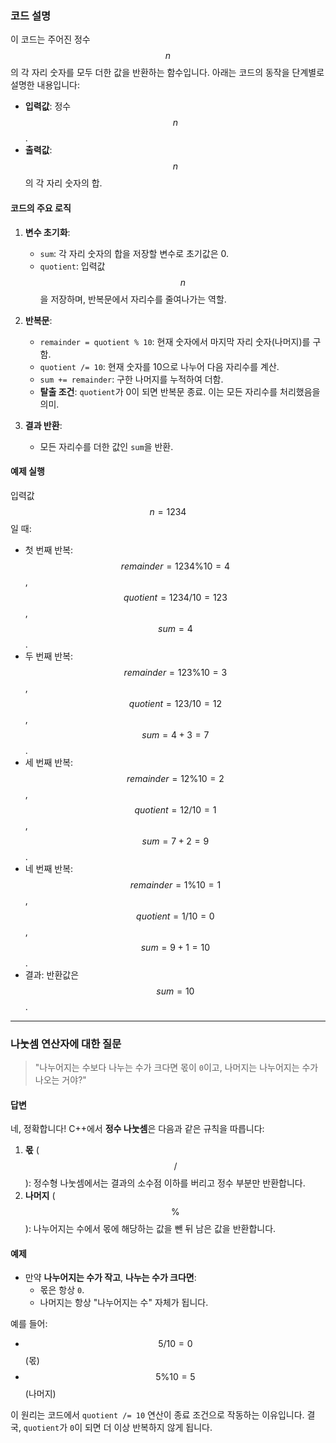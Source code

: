 ### 코드 설명
이 코드는 주어진 정수 $$ n $$의 각 자리 숫자를 모두 더한 값을 반환하는 함수입니다. 아래는 코드의 동작을 단계별로 설명한 내용입니다:

- **입력값**: 정수 $$ n $$.
- **출력값**: $$ n $$의 각 자리 숫자의 합.

#### 코드의 주요 로직
1. **변수 초기화**:
   - `sum`: 각 자리 숫자의 합을 저장할 변수로 초기값은 0.
   - `quotient`: 입력값 $$ n $$을 저장하며, 반복문에서 자리수를 줄여나가는 역할.

2. **반복문**:
   - `remainder = quotient % 10`: 현재 숫자에서 마지막 자리 숫자(나머지)를 구함.
   - `quotient /= 10`: 현재 숫자를 10으로 나누어 다음 자리수를 계산.
   - `sum += remainder`: 구한 나머지를 누적하여 더함.
   - **탈출 조건**: `quotient`가 0이 되면 반복문 종료. 이는 모든 자리수를 처리했음을 의미.

3. **결과 반환**:
   - 모든 자리수를 더한 값인 `sum`을 반환.

#### 예제 실행
입력값 $$ n = 1234 $$일 때:
- 첫 번째 반복: $$ remainder = 1234 \% 10 = 4 $$, $$ quotient = 1234 / 10 = 123 $$, $$ sum = 4 $$.
- 두 번째 반복: $$ remainder = 123 \% 10 = 3 $$, $$ quotient = 123 / 10 = 12 $$, $$ sum = 4 + 3 = 7 $$.
- 세 번째 반복: $$ remainder = 12 \% 10 = 2 $$, $$ quotient = 12 / 10 = 1 $$, $$ sum = 7 + 2 = 9 $$.
- 네 번째 반복: $$ remainder = 1 \% 10 = 1 $$, $$ quotient = 1 / 10 = 0 $$, $$ sum = 9 + 1 = 10 $$.
- 결과: 반환값은 $$ sum = 10 $$.

---

### 나눗셈 연산자에 대한 질문
> "나누어지는 수보다 나누는 수가 크다면 몫이 `0`이고, 나머지는 나누어지는 수가 나오는 거야?"

#### 답변
네, 정확합니다! C++에서 **정수 나눗셈**은 다음과 같은 규칙을 따릅니다:
1. **몫** ($$ / $$): 정수형 나눗셈에서는 결과의 소수점 이하를 버리고 정수 부분만 반환합니다.
2. **나머지** ($$ \% $$): 나누어지는 수에서 몫에 해당하는 값을 뺀 뒤 남은 값을 반환합니다.

#### 예제
- 만약 **나누어지는 수가 작고**, **나누는 수가 크다면**:
    - 몫은 항상 `0`.
    - 나머지는 항상 "나누어지는 수" 자체가 됩니다.

예를 들어:
- $$ 5 / 10 = 0 $$ (몫)
- $$ 5 \% 10 = 5 $$ (나머지)

이 원리는 코드에서 `quotient /= 10` 연산이 종료 조건으로 작동하는 이유입니다. 결국, `quotient`가 `0`이 되면 더 이상 반복하지 않게 됩니다.
